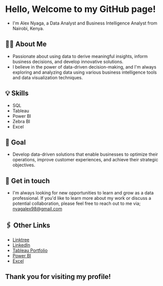 # Hello, Welcome to my GitHub page!

+ I'm Alex Nyaga, a Data Analyst and Business Intelligence Analyst from Nairobi, Kenya.

## 👨‍💻 About Me
- Passionate about using data to derive meaningful insights, inform business decisions, and develop innovative solutions.
- I believe in the power of data-driven decision-making, and I'm always exploring and analyzing data using various business intelligence tools and data visualization techniques.

## 💡 Skills
- SQL
- Tableau
- Power BI
- Zebra BI
- Excel

## 🎯 Goal
- Develop data-driven solutions that enable businesses to optimize their operations, improve customer experiences, and achieve their strategic objectives.

## 📇 Get in touch
- I'm always looking for new opportunities to learn and grow as a data professional. If you'd like to learn more about my work or discuss a potential collaboration, please feel free to reach out to me via; nyagalex98@gmail.com

## 🖇️ Other Links
- [Linktree](https://linktr.ee/alexnyaga)
- [LinkedIn](https://www.linkedin.com/in/alex-nyaga-2446aa208/) 
- [Tableau Portfolio](https://public.tableau.com/app/profile/alex.nyaga)
- [Power BI](https://www.novypro.com/profile_projects/nyagaalex)
- [Excel](https://mavenanalytics.io/profile/ALEX-NYAGA/116462967)


## Thank you for visiting my profile!

